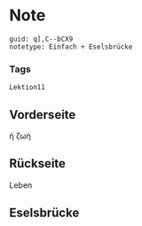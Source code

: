 # Note
```
guid: q],C--bCX9
notetype: Einfach + Eselsbrücke
```

### Tags
```
Lektion11
```

## Vorderseite
ἡ ζωή

## Rückseite
Leben

## Eselsbrücke

